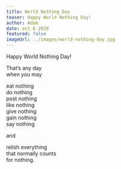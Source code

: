 ```yaml
---
title: World Nothing Day
teaser: Happy World Nothing Day!
author: Adam
date: oct 6 2020
featured: false
imageUrl: ../images/world-nothing-day.jpg
---
```


Happy World Nothing Day!

That’s any day  
when you may

eat nothing  
do nothing  
post nothing  
like nothing  
give nothing  
gain nothing  
say nothing

and

relish everything  
that normally counts  
for nothing.
